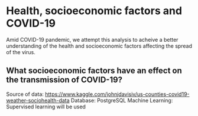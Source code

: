 # Health, socioeconomic factors and COVID-19
Amid COVID-19 pandemic, we attempt this analysis to acheive a better understanding of the health and socioeconomic factors affecting the spread of the virus.  

## What socioeconomic factors have an effect on the transmission of COVID-19?

Source of data: https://www.kaggle.com/johnjdavisiv/us-counties-covid19-weather-sociohealth-data
Database: PostgreSQL
Machine Learning: Supervised learning will be used

